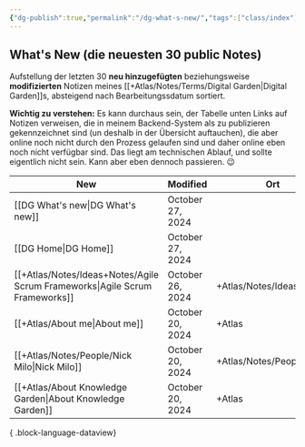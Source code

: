 ```yaml
---
{"dg-publish":true,"permalink":"/dg-what-s-new/","tags":["class/index"],"updated":"2024-10-27T10:47:03.072+01:00"}
---
```


## What's New (die neuesten 30 public Notes)
Aufstellung der letzten 30 **neu hinzugefügten** beziehungsweise **modifizierten** Notizen meines [[+Atlas/Notes/Terms/Digital Garden\|Digital Garden]]s, absteigend nach Bearbeitungssdatum sortiert. 

**Wichtig zu verstehen:** Es kann durchaus sein, der Tabelle unten Links auf Notizen verweisen, die in meinem Backend-System als zu publizieren gekennzeichnet sind (un deshalb in der Übersicht auftauchen), die aber  online noch nicht durch den Prozess gelaufen sind und daher online eben noch nicht verfügbar sind. 
Das liegt am technischen Ablauf, und sollte eigentlich nicht sein. Kann aber eben dennoch passieren. 😉 


| New                                                                            | Modified         | Ort                      |
| ------------------------------------------------------------------------------ | ---------------- | ------------------------ |
| [[DG What's new\|DG What's new]]                                            | October 27, 2024 |                          |
| [[DG Home\|DG Home]]                                                        | October 27, 2024 |                          |
| [[+Atlas/Notes/Ideas+Notes/Agile Scrum Frameworks\|Agile Scrum Frameworks]] | October 26, 2024 | +Atlas/Notes/Ideas+Notes |
| [[+Atlas/About me\|About me]]                                               | October 20, 2024 | +Atlas                   |
| [[+Atlas/Notes/People/Nick Milo\|Nick Milo]]                                | October 20, 2024 | +Atlas/Notes/People      |
| [[+Atlas/About Knowledge Garden\|About Knowledge Garden]]                   | October 20, 2024 | +Atlas                   |

{ .block-language-dataview}


